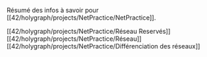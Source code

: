 Résumé des infos à savoir pour [[42/holygraph/projects/NetPractice/NetPractice]].

[[42/holygraph/projects/NetPractice/Réseau Reservés]]
[[42/holygraph/projects/NetPractice/Réseau]]
[[42/holygraph/projects/NetPractice/Différenciation des réseaux]]